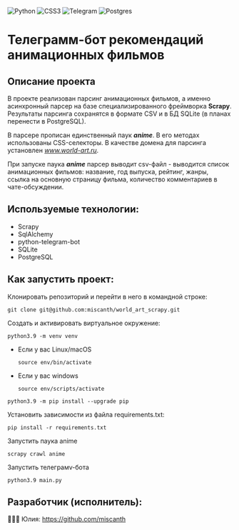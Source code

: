 ![Python](https://img.shields.io/badge/python-3670A0?style=for-the-badge&logo=python&logoColor=ffdd54)  ![CSS3](https://img.shields.io/badge/css3-%231572B6.svg?style=for-the-badge&logo=css3&logoColor=white)  ![Telegram](https://img.shields.io/badge/Telegram-2CA5E0?style=for-the-badge&logo=telegram&logoColor=white)  ![Postgres](https://img.shields.io/badge/postgres-%23316192.svg?style=for-the-badge&logo=postgresql&logoColor=white)


# Телеграмм-бот рекомендаций анимационных фильмов


## Описание проекта

В проекте реализован парсинг анимационных фильмов, а именно асинхронный парсер на базе специализированного фреймворка **Scrapy**. Результаты парсинга сохранятся в формате CSV и в БД SQLite (в планах перенести в PostgreSQL).

В парсере прописан единственный паук ***anime***. В его методах использованы CSS-селекторы.
В качестве домена для парсинга установлен *www.world-art.ru*.

При запуске паука ***anime*** парсер выводит csv-файл - выводится список анимационных фильмов: название, год выпуска, рейтинг, жанры, ссылка на основную страницу фильма, количество комментариев в чате-обсуждении.


## Используемые технологии:

- Scrapy
- SqlAlchemy
- python-telegram-bot
- SQLite
- PostgreSQL


## Как запустить проект:
Клонировать репозиторий и перейти в него в командной строке: 
```
git clone git@github.com:miscanth/world_art_scrapy.git
```
Cоздать и активировать виртуальное окружение: 
```
python3.9 -m venv venv 
```
* Если у вас Linux/macOS 

    ```
    source env/bin/activate
    ```
* Если у вас windows 
 
    ```
    source env/scripts/activate 
    ```
```
python3.9 -m pip install --upgrade pip
```
Установить зависимости из файла requirements.txt:
```
pip install -r requirements.txt
```
Запустить паука anime
```
scrapy crawl anime
```

Запустить телеграмv-бота
```
python3.9 main.py
```


## Разработчик (исполнитель):
👩🏼‍💻 Юлия: https://github.com/miscanth